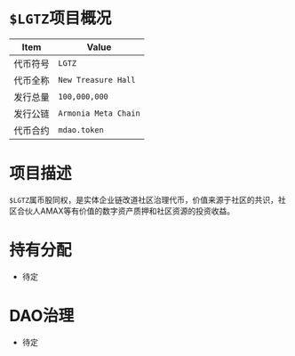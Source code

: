 # `$LGTZ`项目概况

|Item | Value|
|--|--|
| 代币符号 | `LGTZ` |
| 代币全称 | `New Treasure Hall` |
| 发行总量 | `100,000,000` |
| 发行公链 | `Armonia Meta Chain`|
| 代币合约 | `mdao.token` |

# 项目描述

`$LGTZ`属币股同权，是实体企业链改道社区治理代币，价值来源于社区的共识，社区合伙人AMAX等有价值的数字资产质押和社区资源的投资收益。

# 持有分配

* 待定

# DAO治理

* 待定